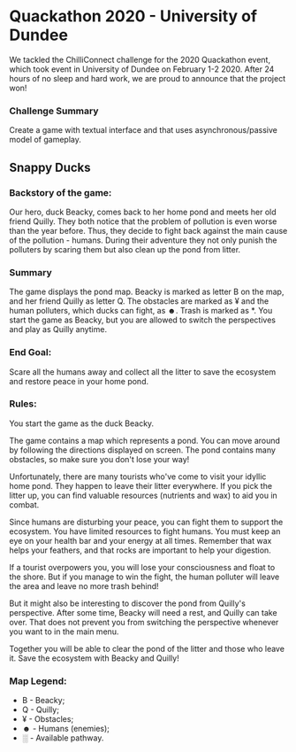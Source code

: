 # Quackathon 2020 - University of Dundee

We tackled the ChilliConnect challenge for the 2020 Quackathon event, which took event in University of Dundee on February 1-2 2020. After 24 hours of no sleep and hard work, we are proud to announce that the project won!

### Challenge Summary
Create a game with textual interface and that uses asynchronous/passive model of gameplay.

## Snappy Ducks

### Backstory of the game:

Our hero, duck Beacky, comes back to her home pond and meets her old friend Quilly. They both notice that the problem of pollution is even worse than the year before. Thus, they decide to fight back against the main cause of the pollution - humans. During their adventure they not only punish the polluters by scaring them but also clean up the pond from litter.

### Summary
The game displays the pond map. Beacky is marked as letter B on the map, and her friend Quilly as letter Q. The obstacles are marked as ¥ and the human polluters, which ducks can fight, as ☻. Trash is marked as *. You start the game as Beacky, but you are allowed to switch the perspectives and play as Quilly anytime.


### End Goal:
Scare all the humans away and collect all the litter to save the ecosystem and restore peace in your home pond.

### Rules:

You start the game as the duck Beacky.

The game contains a map which represents a pond. You can move around by following the directions displayed on screen.
The pond contains many obstacles, so make sure you don't lose your way!

Unfortunately, there are many tourists who've come to visit your idyllic home pond. They happen to leave their litter everywhere. If you pick the litter up, you can find valuable resources (nutrients and wax) to aid you in combat.

Since humans are disturbing your peace, you can fight them to support the ecosystem. You have limited resources to fight humans. You must keep an eye on your health bar and your energy at all times. Remember that wax helps your feathers, and that rocks are
important to help your digestion.

If a tourist overpowers you, you will lose your consciousness and float
to the shore. But if you manage to win the fight, the human polluter will leave the area and leave no more trash behind!

But it might also be interesting to discover the pond from Quilly's perspective. After some time, Beacky will need a rest, and Quilly can take over. That does not prevent you from switching the perspective whenever you want to in the main menu.

Together you will be able to clear the pond of the litter and those who leave it.
Save the ecosystem with Beacky and Quilly!


### Map Legend:

 - B  - Beacky;
 - Q  - Quilly;
 - ¥  - Obstacles;
 - ☻  - Humans (enemies);
 - ░  - Available pathway.
